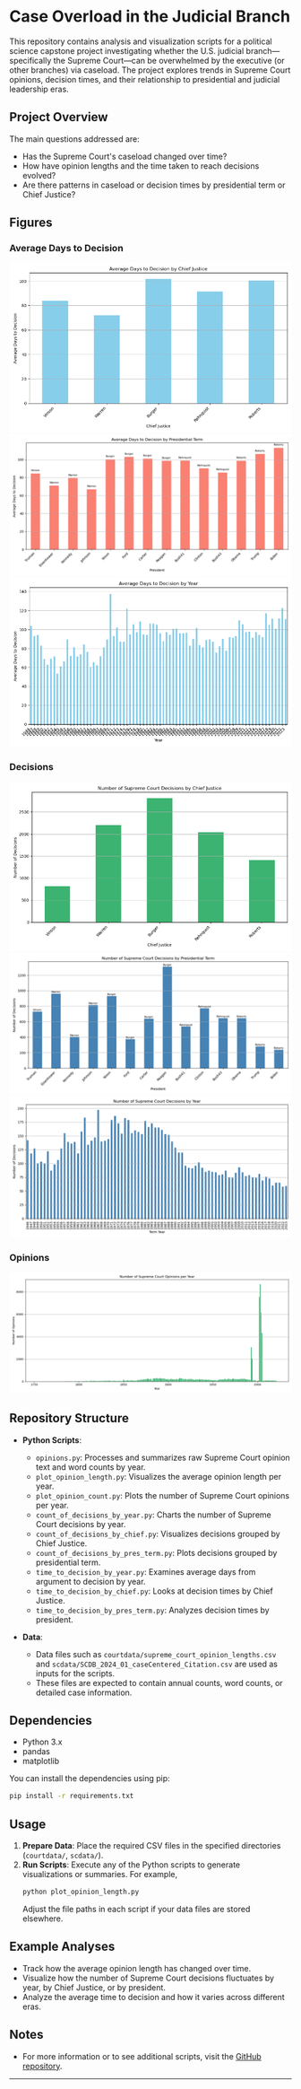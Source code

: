 # Case Overload in the Judicial Branch

This repository contains analysis and visualization scripts for a political science capstone project investigating whether the U.S. judicial branch—specifically the Supreme Court—can be overwhelmed by the executive (or other branches) via caseload. The project explores trends in Supreme Court opinions, decision times, and their relationship to presidential and judicial leadership eras.

## Project Overview

The main questions addressed are:
- Has the Supreme Court's caseload changed over time?
- How have opinion lengths and the time taken to reach decisions evolved?
- Are there patterns in caseload or decision times by presidential term or Chief Justice?

## Figures

### Average Days to Decision
![Average Days to Decision by Chief Justice](figures/average_days_to_decision_by_chief.png)
![Average Days to Decision by Presidential Term](figures/average_days_to_decision_by_president.png)
![Average Days to Decision by Year](figures/average_days_to_decision_by_year.png)

### Decisions
![Decisions by Chief Justice](figures/decisions_by_chief_justice.png)
![Decisions by Presidential Term](figures/decisions_by_presidential_term.png)
![Decisions by Year](figures/decisions_by_year.png)

### Opinions
![Supreme Court Opinions Per Year](figures/supreme_court_opinions_per_year.png)

## Repository Structure

- **Python Scripts**:
  - `opinions.py`: Processes and summarizes raw Supreme Court opinion text and word counts by year.
  - `plot_opinion_length.py`: Visualizes the average opinion length per year.
  - `plot_opinion_count.py`: Plots the number of Supreme Court opinions per year.
  - `count_of_decisions_by_year.py`: Charts the number of Supreme Court decisions by year.
  - `count_of_decisions_by_chief.py`: Visualizes decisions grouped by Chief Justice.
  - `count_of_decisions_by_pres_term.py`: Plots decisions grouped by presidential term.
  - `time_to_decision_by_year.py`: Examines average days from argument to decision by year.
  - `time_to_decision_by_chief.py`: Looks at decision times by Chief Justice.
  - `time_to_decision_by_pres_term.py`: Analyzes decision times by president.

- **Data**:
  - Data files such as `courtdata/supreme_court_opinion_lengths.csv` and `scdata/SCDB_2024_01_caseCentered_Citation.csv` are used as inputs for the scripts.
  - These files are expected to contain annual counts, word counts, or detailed case information.

## Dependencies

- Python 3.x
- pandas
- matplotlib

You can install the dependencies using pip:
```bash
pip install -r requirements.txt
```

## Usage

1. **Prepare Data**: Place the required CSV files in the specified directories (`courtdata/`, `scdata/`).
2. **Run Scripts**: Execute any of the Python scripts to generate visualizations or summaries. For example,
   ```bash
   python plot_opinion_length.py
   ```
   Adjust the file paths in each script if your data files are stored elsewhere.

## Example Analyses

- Track how the average opinion length has changed over time.
- Visualize how the number of Supreme Court decisions fluctuates by year, by Chief Justice, or by president.
- Analyze the average time to decision and how it varies across different eras.

## Notes

- For more information or to see additional scripts, visit the [GitHub repository](https://github.com/Jon-Hurley/491-work).

---
